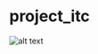 # project_itc

![alt text](https://raw.githubusercontent.com/username/projectname/branch/path/to/img.png)
